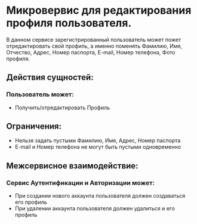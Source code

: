 # Микровервис для редактирования профиля пользователя.
В данном сервисе зарегистрированный пользователь может пожет отредактировать свой профиль, а именно поменять Фамилию, Имя, Отчество, Адрес, Номер паспорта, E-mail, Номер телефона, Фото профиля.

## Действия сущностей:
### Пользователь может:
- Получить/отредактировать Профиль

## Ограничения:
+ Нельзя задать пустыми Фамилию, Имя, Адрес, Номер паспорта
+ E-mail и Номер телефона не могут быть пустыми одновременно

## Межсервисное взаимодействие:
### Сервис Аутентификации и Авторизации может:
+ При создании нового аккаунта пользователя должен создаваться его профиль
+ При удалении аккаунта пользователя должен удалиться и его профиль
